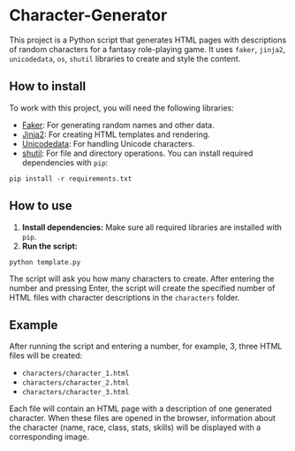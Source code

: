 # Character-Generator
This project is a Python script that generates HTML pages with descriptions of random characters for a fantasy role-playing game. It uses `faker`, `jinja2`, `unicodedata`, `os`, `shutil` libraries to create and style the content.
## How to install
To work with this project, you will need the following libraries:
* [Faker](https://faker.readthedocs.io/): For generating random names and other data.
* [Jinja2](https://jinja.palletsprojects.com/): For creating HTML templates and rendering.
* [Unicodedata](https://docs.python.org/3/library/unicodedata.html): For handling Unicode characters.
* [shutil](https://docs.python.org/3/library/shutil.html): For file and directory operations.
You can install required dependencies with `pip`:
```
pip install -r requirements.txt
```
## How to use
1. **Install dependencies:**
Make sure all required libraries are installed with `pip`.
2. **Run the script:**
```
python template.py
```
The script will ask you how many characters to create. After entering the number and pressing Enter, the script will create the specified number of HTML files with character descriptions in the `characters` folder.
## Example
After running the script and entering a number, for example, 3, three HTML files will be created:
* `characters/character_1.html`
* `characters/character_2.html`
* `characters/character_3.html`

Each file will contain an HTML page with a description of one generated character. When these files are opened in the browser, information about the character (name, race, class, stats, skills) will be displayed with a corresponding image.

